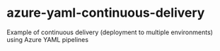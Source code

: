 # azure-yaml-continuous-delivery
Example of continuous delivery (deployment to multiple environments) using Azure YAML pipelines
